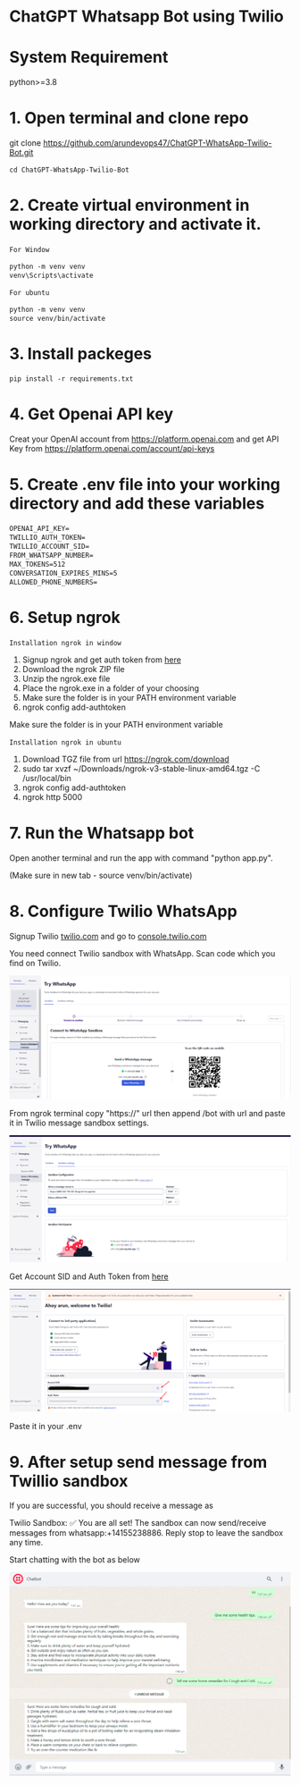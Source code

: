 # ChatGPT Whatsapp Bot using Twilio

# System Requirement

python>=3.8

# 1. Open terminal and clone repo

git clone https://github.com/arundevops47/ChatGPT-WhatsApp-Twilio-Bot.git

```
cd ChatGPT-WhatsApp-Twilio-Bot
```

# 2. Create virtual environment in working directory and activate it.

`For Window`
```shell
python -m venv venv
venv\Scripts\activate
```

`For ubuntu`

```shell
python -m venv venv
source venv/bin/activate
```

# 3. Install packeges

```shell
pip install -r requirements.txt
```

# 4. Get Openai API key

Creat your OpenAI account from https://platform.openai.com and get API Key from https://platform.openai.com/account/api-keys

# 5. Create .env file into your working directory and add these variables

```
OPENAI_API_KEY=
TWILLIO_AUTH_TOKEN=
TWILLIO_ACCOUNT_SID=
FROM_WHATSAPP_NUMBER=
MAX_TOKENS=512
CONVERSATION_EXPIRES_MINS=5
ALLOWED_PHONE_NUMBERS=
```

# 6. Setup ngrok


`Installation ngrok in window`

1. Signup ngrok and get auth token from [here](https://dashboard.ngrok.com/get-started/your-authtoken)
2. Download the ngrok ZIP file
3. Unzip the ngrok.exe file
4. Place the ngrok.exe in a folder of your choosing
5. Make sure the folder is in your PATH environment variable
6. ngrok config add-authtoken <token>

Make sure the folder is in your PATH environment variable


`Installation ngrok in ubuntu`

1. Download TGZ file from url https://ngrok.com/download
2. sudo tar xvzf ~/Downloads/ngrok-v3-stable-linux-amd64.tgz -C /usr/local/bin
3. ngrok config add-authtoken <token>
4. ngrok http 5000

# 7. Run the Whatsapp bot

Open another terminal and run the app with command "python app.py".

(Make sure in new tab - source venv/bin/activate)

# 8. Configure Twilio WhatsApp

Signup Twilio [twilio.com](https://twilio.com) and go to [console.twilio.com](https://console.twilio.com/us1/develop/sms/try-it-out/whatsapp-learn)


You need connect Twilio sandbox with WhatsApp. Scan code which you find on Twilio.

![](twilio-settings-1.png)


From ngrok terminal copy "https://" url then append /bot with url and paste it in Twilio message sandbox settings. 

![](twilio-settings-2.png) 


Get Account SID and Auth Token from [here](https://console.twilio.com/)

![](twilio-settings-3.png) 

Paste it in your .env


# 9. After setup send message from Twillio sandbox

If you are successful, you should receive a message as

Twilio Sandbox: ✅ You are all set! The sandbox can now send/receive messages from whatsapp:+14155238886. Reply stop to leave the sandbox any time.

Start chatting with the bot as below 

![](whatsapp-chatbot.png) 
